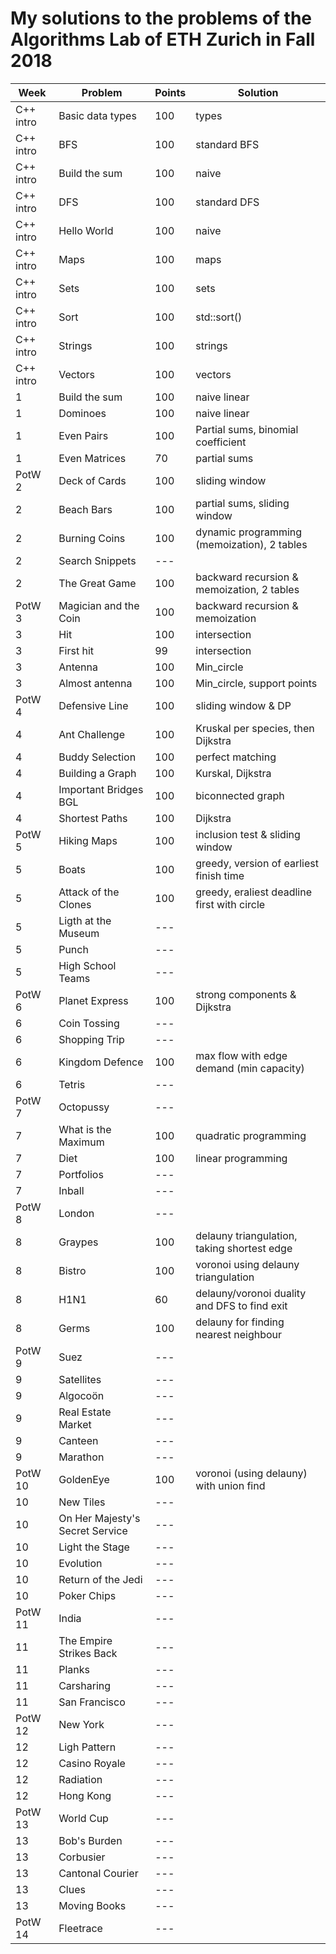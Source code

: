 # My solutions to the problems of the Algorithms Lab of ETH Zurich in Fall 2018

| Week      | Problem                         | Points | Solution                                     |
| --------- | ------------------------------- | ------ | -------------------------------------------- |
| C++ intro | Basic data types                | 100    | types                                        |
| C++ intro | BFS                             | 100    | standard BFS                                 |
| C++ intro | Build the sum                   | 100    | naive                                        |
| C++ intro | DFS                             | 100    | standard DFS                                 |
| C++ intro | Hello World                     | 100    | naive                                        |
| C++ intro | Maps                            | 100    | maps                                         |
| C++ intro | Sets                            | 100    | sets                                         |
| C++ intro | Sort                            | 100    | std::sort()                                  |
| C++ intro | Strings                         | 100    | strings                                      |
| C++ intro | Vectors                         | 100    | vectors                                      |
| 1         | Build the sum                   | 100    | naive linear                                 |
| 1         | Dominoes                        | 100    | naive linear                                 |
| 1         | Even Pairs                      | 100    | Partial sums, binomial coefficient           |
| 1         | Even Matrices                   | 70     | partial sums                                 |
| PotW 2    | Deck of Cards                   | 100    | sliding window                               |
| 2         | Beach Bars                      | 100    | partial sums, sliding window                 |
| 2         | Burning Coins                   | 100    | dynamic programming (memoization), 2 tables  |
| 2         | Search Snippets                 | ---    |                                              |
| 2         | The Great Game                  | 100    | backward recursion & memoization, 2 tables   |
| PotW 3    | Magician and the Coin           | 100    | backward recursion & memoization             |
| 3         | Hit                             | 100    | intersection                                 |
| 3         | First hit                       | 99     | intersection                                 |
| 3         | Antenna                         | 100    | Min_circle                                   |
| 3         | Almost antenna                  | 100    | Min_circle, support points                   |
| PotW 4    | Defensive Line                  | 100    | sliding window & DP                          |
| 4         | Ant Challenge                   | 100    | Kruskal per species, then Dijkstra           |
| 4         | Buddy Selection                 | 100    | perfect matching                             |
| 4         | Building a Graph                | 100    | Kurskal, Dijkstra                            |
| 4         | Important Bridges BGL           | 100    | biconnected graph                            |
| 4         | Shortest Paths                  | 100    | Dijkstra                                     |
| PotW 5    | Hiking Maps                     | 100    | inclusion test & sliding window              |
| 5         | Boats                           | 100    | greedy, version of earliest finish time      |
| 5         | Attack of the Clones            | 100    | greedy, eraliest deadline first with circle  |
| 5         | Ligth at the Museum             | ---    |                                              |
| 5         | Punch                           | ---    |                                              |
| 5         | High School Teams               | ---    |                                              |
| PotW 6    | Planet Express                  | 100    | strong components & Dijkstra                 |
| 6         | Coin Tossing                    | ---    |                                              |
| 6         | Shopping Trip                   | ---    |                                              |
| 6         | Kingdom Defence                 | 100    | max flow with edge demand (min capacity)     |
| 6         | Tetris                          | ---    |                                              |
| PotW 7    | Octopussy                       | ---    |                                              |
| 7         | What is the Maximum             | 100    | quadratic programming                        |
| 7         | Diet                            | 100    | linear programming                           |
| 7         | Portfolios                      | ---    |                                              |
| 7         | Inball                          | ---    |                                              |
| PotW 8    | London                          | ---    |                                              |
| 8         | Graypes                         | 100    | delauny triangulation, taking shortest edge  |
| 8         | Bistro                          | 100    | voronoi using delauny triangulation          |
| 8         | H1N1                            | 60     | delauny/voronoi duality and DFS to find exit |
| 8         | Germs                           | 100    | delauny for finding nearest neighbour        |
| PotW 9    | Suez                            | ---    |                                              |
| 9         | Satellites                      | ---    |                                              |
| 9         | Algocoön                        | ---    |                                              |
| 9         | Real Estate Market              | ---    |                                              |
| 9         | Canteen                         | ---    |                                              |
| 9         | Marathon                        | ---    |                                              |
| PotW 10   | GoldenEye                       | 100    | voronoi (using delauny) with union find      |
| 10        | New Tiles                       | ---    |                                              |
| 10        | On Her Majesty's Secret Service | ---    |                                              |
| 10        | Light the Stage                 | ---    |                                              |
| 10        | Evolution                       | ---    |                                              |
| 10        | Return of the Jedi              | ---    |                                              |
| 10        | Poker Chips                     | ---    |                                              |
| PotW 11   | India                           | ---    |                                              |
| 11        | The Empire Strikes Back         | ---    |                                              |
| 11        | Planks                          | ---    |                                              |
| 11        | Carsharing                      | ---    |                                              |
| 11        | San Francisco                   | ---    |                                              |
| PotW 12   | New York                        | ---    |                                              |
| 12        | Ligh Pattern                    | ---    |                                              |
| 12        | Casino Royale                   | ---    |                                              |
| 12        | Radiation                       | ---    |                                              |
| 12        | Hong Kong                       | ---    |                                              |
| PotW 13   | World Cup                       | ---    |                                              |
| 13        | Bob's Burden                    | ---    |                                              |
| 13        | Corbusier                       | ---    |                                              |
| 13        | Cantonal Courier                | ---    |                                              |
| 13        | Clues                           | ---    |                                              |
| 13        | Moving Books                    | ---    |                                              |
| PotW 14   | Fleetrace                       | ---    |                                              |